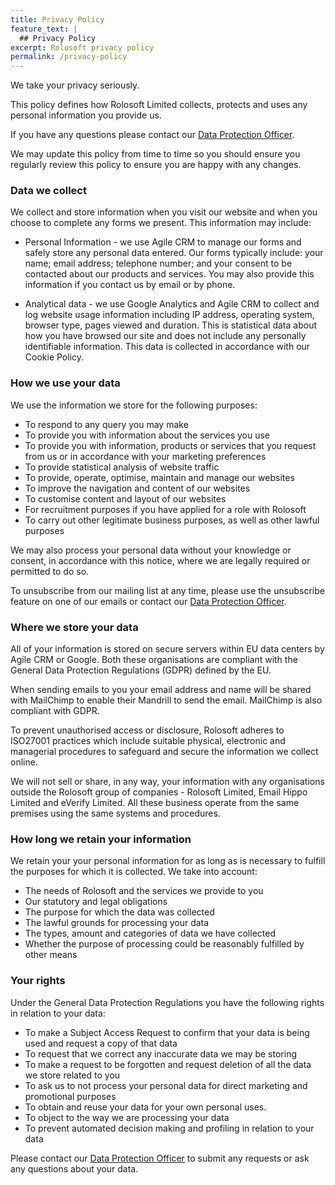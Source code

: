 ```yaml
---
title: Privacy Policy
feature_text: |
  ## Privacy Policy
excerpt: Rolosoft privacy policy
permalink: /privacy-policy
---
```


We take your privacy seriously.

This policy defines how Rolosoft Limited collects, protects and uses any personal information you provide us.

If you have any questions please contact our [Data Protection Officer](mailto:dpo@rolosoft.com).

We may update this policy from time to time so you should ensure you regularly review this policy to ensure you are happy with any changes.


### Data we collect
We collect and store information when you visit our website and when you choose to complete any forms we present.
This information may include:
* Personal Information - we use Agile CRM to manage our forms and safely store any personal data entered. Our forms typically include: your name; email address; telephone number; and your consent to be contacted about our products and services. You may also provide this information if you contact us by email or by phone.

* Analytical data - we use Google Analytics and Agile CRM to collect and log website usage information including IP address, operating system, browser type, pages viewed and duration. This is statistical data about how you have browsed our site and does not include any personally identifiable information. This data is collected in accordance with our Cookie Policy.

### How we use your data
We use the information we store for the following purposes:
* To respond to any query you may make
* To provide you with information about the services you use
* To provide you with information, products or services that you request from us or in accordance with your marketing preferences
* To provide statistical analysis of website traffic
* To provide, operate, optimise, maintain and manage our websites
* To improve the navigation and content of our websites
* To customise content and layout of our websites
* For recruitment purposes if you have applied for a role with Rolosoft
* To carry out other legitimate business purposes, as well as other lawful purposes

We may also process your personal data without your knowledge or consent, in accordance with this notice, where we are legally required or permitted to do so.

To unsubscribe from our mailing list at any time, please use the unsubscribe feature on one of our emails or contact our [Data Protection Officer](mailto:dpo@rolosoft.com).

### Where we store your data
All of your information is stored on secure servers within EU data centers by Agile CRM or Google. Both these organisations are compliant with the General Data Protection Regulations (GDPR) defined by the EU.

When sending emails to you your email address and name will be shared with MailChimp to enable their Mandrill to send the email. MailChimp is also compliant with GDPR.

To prevent unauthorised access or disclosure, Rolosoft adheres to ISO27001 practices which include suitable physical, electronic and managerial procedures to safeguard and secure the information we collect online.

We will not sell or share, in any way, your information with any organisations outside the Rolosoft group of companies - Rolosoft Limited, Email Hippo Limited and eVerify Limited. All these business operate from the same premises using the same systems and procedures.

### How long we retain your information
We retain your your personal information for as long as is necessary to fulfill the purposes for which it is collected.  We take into account:
* The needs of Rolosoft and the services we provide to you
* Our statutory and legal obligations
* The purpose for which the data was collected
* The lawful grounds for processing your data
* The types, amount and categories of data we have collected
* Whether the purpose of processing could be reasonably fulfilled by other means

### Your rights
Under the General Data Protection Regulations you have the following rights in relation to your data:
* To make a Subject Access Request to confirm that your data is being used and request a copy of that data
* To request that we correct any inaccurate data we may be storing
* To make a request to be forgotten and  request deletion of all the data we store related to you
* To ask us to not process your personal data for direct marketing and promotional purposes
* To obtain and reuse your data for your own personal uses.
* To object to the way we are processing your data
* To prevent automated decision making and profiling in relation to your data

Please contact our [Data Protection Officer](mailto:dpo@rolosoft.com) to submit any requests or ask any questions about your data.
